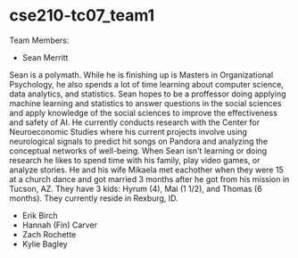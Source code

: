 # cse210-tc07_team1

Team Members:
* Sean Merritt

Sean is a polymath. While he is finishing up is Masters in Organizational Psychology, he also spends a lot of time learning about computer science, data analytics, and statistics. Sean hopes to be a proffessor doing applying machine learning and statistics to answer questions in the social sciences and apply knowledge of the social sciences to improve the effectiveness and safety of AI. He currently conducts research with the Center for Neuroeconomic Studies where his current projects involve using neurological signals to predict hit songs on Pandora and analyzing the conceptual networks of well-being. When Sean isn't learning or doing research he likes to spend time with his family, play video games, or analyze stories. He and his wife Mikaela met eachother when they were 15 at a church dance and got married 3 months after he got from his mission in Tucson, AZ. They have 3 kids: Hyrum (4), Mai (1 1/2), and Thomas (6 months). They currently reside in Rexburg, ID.  

* Erik Birch
* Hannah (Fin) Carver 
* Zach Rochette
* Kylie Bagley
